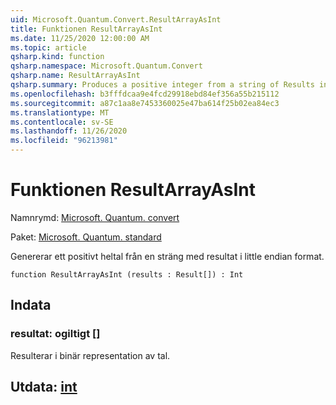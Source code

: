 ```yaml
---
uid: Microsoft.Quantum.Convert.ResultArrayAsInt
title: Funktionen ResultArrayAsInt
ms.date: 11/25/2020 12:00:00 AM
ms.topic: article
qsharp.kind: function
qsharp.namespace: Microsoft.Quantum.Convert
qsharp.name: ResultArrayAsInt
qsharp.summary: Produces a positive integer from a string of Results in little endian format.
ms.openlocfilehash: b3fffdcaa9e4fcd29918ebd84ef356a55b215112
ms.sourcegitcommit: a87c1aa8e7453360025e47ba614f25b02ea84ec3
ms.translationtype: MT
ms.contentlocale: sv-SE
ms.lasthandoff: 11/26/2020
ms.locfileid: "96213981"
---
```

# <a name="resultarrayasint-function"></a>Funktionen ResultArrayAsInt

Namnrymd: [Microsoft. Quantum. convert](xref:Microsoft.Quantum.Convert)

Paket: [Microsoft. Quantum. standard](https://nuget.org/packages/Microsoft.Quantum.Standard)


Genererar ett positivt heltal från en sträng med resultat i little endian format.

```qsharp
function ResultArrayAsInt (results : Result[]) : Int
```


## <a name="input"></a>Indata

### <a name="results--__invalidresult__"></a>resultat: __ogiltigt <Result>__[]

Resulterar i binär representation av tal.



## <a name="output--int"></a>Utdata: [int](xref:microsoft.quantum.lang-ref.int)


